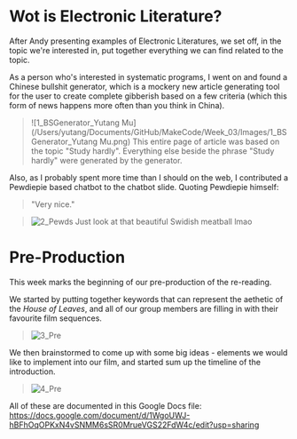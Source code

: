 # Wot is Electronic Literature?

After Andy presenting examples of Electronic Literatures, we set off, in the topic we're interested in, put together everything we can find related to the topic.

As a person who's interested in systematic programs, I went on and found a Chinese bullshit generator, which is a mockery new article generating tool for the user to create complete gibberish based on a few criteria (which this form of news happens more often than you think in China). 

> ![1_BSGenerator_Yutang Mu](/Users/yutang/Documents/GitHub/MakeCode/Week_03/Images/1_BSGenerator_Yutang Mu.png)
> This entire page of article was based on the topic "Study hardly". Everything else beside the phrase "Study hardly" were generated by the generator.

Also, as I probably spent more time than I should on the web, I contributed a Pewdiepie based chatbot to the chatbot slide. Quoting Pewdiepie himself:

> "Very nice." 

> ![2_Pewds](/Users/yutang/Documents/GitHub/MakeCode/Week_03/Images/2_Pewds.png)
> Just look at that beautiful Swidish meatball lmao





# Pre-Production

This week marks the beginning of our pre-production of the re-reading. 

We started by putting together keywords that can represent the aethetic of the *House of Leaves*, and all of our group members are filling in with their favourite film sequences. 

> ![3_Pre](/Users/yutang/Documents/GitHub/MakeCode/Week_03/Images/3_Pre.png)

We then brainstormed to come up with some big ideas - elements we would like to implement into our film, and started sum up the timeline of the introduction.

> ![4_Pre](/Users/yutang/Documents/GitHub/MakeCode/Week_03/Images/4_Pre.png)

All of these are documented in this Google Docs file: 
https://docs.google.com/document/d/1WgoUWJ-hBFhOqOPKxN4vSNMM6sSR0MrueVGS22FdW4c/edit?usp=sharing

